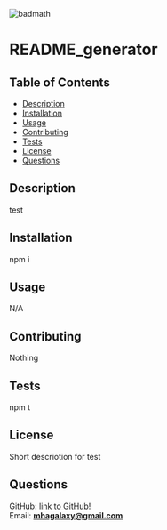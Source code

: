 
![badmath](https://img.shields.io/badge/license-GNU_GPLv3-blue)
# README_generator

## Table of Contents

* [Description](#description)
* [Installation](#installation)
* [Usage](#usage)
* [Contributing](#contributing)
* [Tests](#tests)
* [License](#license)
* [Questions](#questions)

## Description
test
       
## Installation
npm i
       
## Usage
N/A
       
## Contributing
Nothing
       
## Tests
npm t
       
## License
Short descriotion for test

## Questions
GitHub: [link to GitHub!](https://github.com/Githubmhagalaxy)<br/>
Email: **mhagalaxy@gmail.com**
    